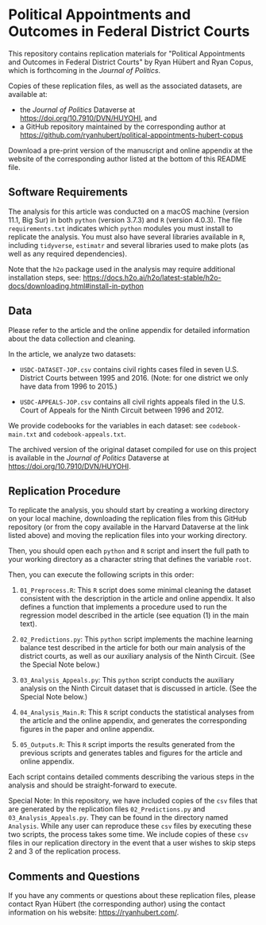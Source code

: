 # Political Appointments and Outcomes in Federal District Courts

This repository contains replication materials for "Political Appointments and
Outcomes in Federal District Courts" by Ryan Hübert and Ryan Copus, which is
forthcoming in the _Journal of Politics_. 

Copies of these replication files, as well as the associated datasets, are 
available at:
- the _Journal of Politics_ Dataverse at https://doi.org/10.7910/DVN/HUYOHI, and
- a GitHub repository maintained by the corresponding author at 
  https://github.com/ryanhubert/political-appointments-hubert-copus

Download a pre-print version of the manuscript and online appendix at the 
website of the corresponding author listed at the bottom of this README file.

## Software Requirements

The analysis for this article was conducted on a macOS machine (version 11.1, 
Big Sur) in both `python` (version 3.7.3) and `R` (version 4.0.3). The file
`requirements.txt` indicates which `python` modules you must install
to replicate the analysis. You must also have several libraries available in 
`R`, including `tidyverse`, `estimatr` and several libraries used to make plots 
(as well as any required dependencies).

Note that the `h2o` package used in the analysis may require additional
installation steps, see: 
https://docs.h2o.ai/h2o/latest-stable/h2o-docs/downloading.html#install-in-python

## Data

Please refer to the article and the online appendix for detailed
information about the data collection and cleaning.

In the article, we analyze two datasets:

- `USDC-DATASET-JOP.csv` contains civil rights cases filed in seven U.S.
  District Courts between 1995 and 2016. (Note: for one district we only have
  data from 1996 to 2015.)

- `USDC-APPEALS-JOP.csv` contains all civil rights appeals filed in the U.S.
  Court of Appeals for the Ninth Circuit between 1996 and 2012.

We provide codebooks for the variables in each dataset: see
`codebook-main.txt` and `codebook-appeals.txt`.

The archived version of the original dataset compiled for use on this project is
available in the _Journal of Politics_ Dataverse at 
https://doi.org/10.7910/DVN/HUYOHI.

## Replication Procedure

To replicate the analysis, you should start by creating a working directory on
your local machine, downloading the replication files from this GitHub
repository (or from the copy available in the Harvard Dataverse at the link
listed above) and moving the replication files into your working directory.

Then, you should open each `python` and `R` script and insert the full path to
your working directory as a character string that defines the variable `root`.

Then, you can execute the following scripts in this order:

1. `01_Preprocess.R`: This `R` script does some minimal cleaning the dataset
   consistent with the description in the article and online appendix.
   It also defines a function that implements a procedure used to run the
   regression model described in the article (see equation (1) in the main
   text).

2. `02_Predictions.py`: This `python` script implements the machine learning
   balance test described in the article for both our main analysis of the
   district courts, as well as our auxiliary analysis of the Ninth Circuit. 
   (See the Special Note below.)

3. `03_Analysis_Appeals.py`: This `python` script conducts the auxiliary 
   analysis on the Ninth Circuit dataset that is discussed in article. (See the 
   Special Note below.)

4. `04_Analysis_Main.R`: This `R` script conducts the statistical analyses from 
   the article and the online appendix, and generates the corresponding figures 
   in the paper and online appendix.

5. `05_Outputs.R`: This `R` script imports the results generated from the
   previous scripts and generates tables and figures for the article and
   online appendix.

Each script contains detailed comments describing the various steps in the
analysis and should be straight-forward to execute.

Special Note: In this repository, we have included copies of the `csv` files 
that are generated by the replication files `02_Predictions.py` and 
`03_Analysis_Appeals.py`. They can be found in the directory named `Analysis`. 
While any user can reproduce these `csv` files by executing these two scripts, 
the process takes some time. We include copies of these `csv` files in our 
replication directory in the event that a user wishes to skip steps 2 and 3 
of the replication process. 

## Comments and Questions

If you have any comments or questions about these replication files, please
contact Ryan Hübert (the corresponding author) using the contact information on 
his website: https://ryanhubert.com/.
